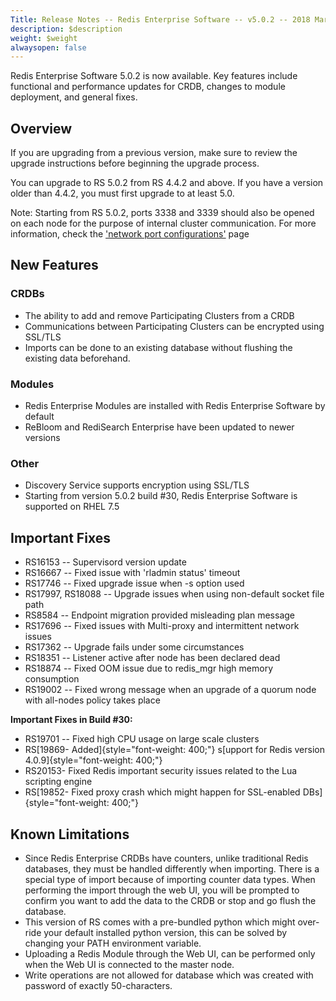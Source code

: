 ```yaml
---
Title: Release Notes -- Redis Enterprise Software -- v5.0.2 -- 2018 March
description: $description
weight: $weight
alwaysopen: false
---
```

Redis Enterprise Software 5.0.2 is now available. Key features include
functional and performance updates for CRDB, changes to module
deployment, and general fixes.

Overview
--------

If you are upgrading from a previous version, make sure to review the
upgrade instructions before beginning the upgrade process.

You can upgrade to RS 5.0.2 from RS 4.4.2 and above. If you have a
version older than 4.4.2, you must first upgrade to at least 5.0.

Note: Starting from RS 5.0.2, ports 3338 and 3339 should also be opened
on each node for the purpose of internal cluster communication. For more
information, check the ['network port
configurations'](https://redislabs.com/redis-enterprise-documentation/administering/designing-production/networking/port-configurations/)
page

New Features
------------

### CRDBs

-   The ability to add and remove Participating Clusters from a CRDB
-   Communications between Participating Clusters can be encrypted using
    SSL/TLS
-   Imports can be done to an existing database without flushing the
    existing data beforehand.

### Modules

-   Redis Enterprise Modules are installed with Redis Enterprise
    Software by default
-   ReBloom and RediSearch Enterprise have been updated to newer
    versions

### Other

-   Discovery Service supports encryption using SSL/TLS
-   Starting from version 5.0.2 build \#30, Redis Enterprise Software is
    supported on RHEL 7.5

Important Fixes
---------------

-   RS16153 -- Supervisord version update
-   RS16667 -- Fixed issue with 'rladmin status' timeout
-   RS17746 -- Fixed upgrade issue when -s option used
-   RS17997, RS18088 -- Upgrade issues when using non-default socket
    file path
-   RS8584 -- Endpoint migration provided misleading plan message
-   RS17696 -- Fixed issues with Multi-proxy and intermittent network
    issues
-   RS17362 -- Upgrade fails under some circumstances
-   RS18351 -- Listener active after node has been declared dead
-   RS18874 -- Fixed OOM issue due to redis\_mgr high memory consumption
-   RS19002 -- Fixed wrong message when an upgrade of a quorum node with
    all-nodes policy takes place

**Important Fixes in Build \#30:**

-   RS19701 -- Fixed high CPU usage on large scale clusters
-   RS[19869- Added]{style="font-weight: 400;"} s[upport for Redis
    version 4.0.9]{style="font-weight: 400;"}
-   RS20153- Fixed Redis important security issues related to the Lua
    scripting engine
-   RS[19852- Fixed proxy crash which might happen for SSL-enabled
    DBs]{style="font-weight: 400;"}

Known Limitations
-----------------

-   Since Redis Enterprise CRDBs have counters, unlike traditional Redis
    databases, they must be handled differently when importing. There is
    a special type of import because of importing counter data types.
    When performing the import through the web UI, you will be prompted
    to confirm you want to add the data to the CRDB or stop and go flush
    the database.
-   This version of RS comes with a pre-bundled python which might
    over-ride your default installed python version, this can be solved
    by changing your PATH environment variable.
-   Uploading a Redis Module through the Web UI, can be performed only
    when the Web UI is connected to the master node.
-   Write operations are not allowed for database which was created with
    password of exactly 50-characters.
